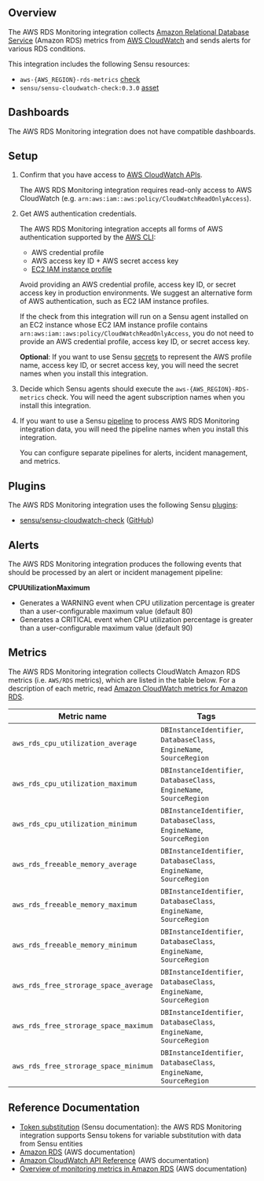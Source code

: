 ## Overview

<!-- Sensu Integration description; supports markdown -->

The AWS RDS Monitoring integration collects [Amazon Relational Database Service] (Amazon RDS) metrics from [AWS CloudWatch] and sends alerts for various RDS conditions.

<!-- Provide a high level overview of the integration contents (e.g. checks, filters, mutators, handlers, assets, etc) -->

This integration includes the following Sensu resources:

* `aws-{AWS_REGION}-rds-metrics` [check]
* `sensu/sensu-cloudwatch-check:0.3.0` [asset] 

## Dashboards

<!-- List of compatible dashboards w/ screenshots (supports png, jpeg, and gif images; relative paths only; e.g. `![](img/dashboard-1.png)` )-->

<!-- This integration is compatible with the [{{dashboard_name}}][{{dashboard_link}}] (included w/ [Sensu Plus][sensu-plus]). -->

<!-- ![](img/dashboard.png) -->

The AWS RDS Monitoring integration does not have compatible dashboards.

## Setup

1. Confirm that you have access to [AWS CloudWatch APIs].
   
   The AWS RDS Monitoring integration requires read-only access to AWS CloudWatch (e.g. `arn:aws:iam::aws:policy/CloudWatchReadOnlyAccess`).

1. Get AWS authentication credentials.
   
   The AWS RDS Monitoring integration accepts all forms of AWS authentication supported by the [AWS CLI]:

   - AWS credential profile
   - AWS access key ID + AWS secret access key
   - [EC2 IAM instance profile]

   Avoid providing an AWS credential profile, access key ID, or secret access key in production environments. We suggest an alternative form of AWS authentication, such as EC2 IAM instance profiles.

   If the check from this integration will run on a Sensu agent installed on an EC2 instance whose EC2 IAM instance profile contains `arn:aws:iam::aws:policy/CloudWatchReadOnlyAccess`, you do not need to provide an AWS credential profile, access key ID, or secret access key.

   **Optional**: If you want to use Sensu [secrets] to represent the AWS profile name, access key ID, or secret access key, you will need the secret names when you install this integration.

1. Decide which Sensu agents should execute the `aws-{AWS_REGION}-RDS-metrics` check. You will need the agent subscription names when you install this integration.

1. If you want to use a Sensu [pipeline] to process AWS RDS Monitoring integration data, you will need the pipeline names when you install this integration.

   You can configure separate pipelines for alerts, incident management, and metrics.

## Plugins

<!-- Links to any Sensu Integration dependencies (i.e. Sensu Plugins) -->

The AWS RDS Monitoring integration uses the following Sensu [plugins]:

- [sensu/sensu-cloudwatch-check][sensu-cloudwatch-check-bonsai] ([GitHub][sensu-cloudwatch-check-github])

## Alerts

<!-- List of all alerts generated by this integration. -->

The AWS RDS Monitoring integration produces the following events that should be processed by an alert or incident management pipeline:

**CPUUtilizationMaximum**

- Generates a WARNING event when CPU utilization percentage is greater than a user-configurable maximum value (default 80)
- Generates a CRITICAL event when CPU utilization percentage is greater than a user-configurable maximum value (default 90)

## Metrics

<!-- List of all metrics or events collected by this integration. -->

The AWS RDS Monitoring integration collects CloudWatch Amazon RDS metrics (i.e. `AWS/RDS` metrics), which are listed in the table below. For a description of each metric, read [Amazon CloudWatch metrics for Amazon RDS].

Metric name | Tags
----------- | ----
`aws_rds_cpu_utilization_average` | `DBInstanceIdentifier`, `DatabaseClass`, `EngineName`, `SourceRegion`
`aws_rds_cpu_utilization_maximum` | `DBInstanceIdentifier`, `DatabaseClass`, `EngineName`, `SourceRegion`
`aws_rds_cpu_utilization_minimum` | `DBInstanceIdentifier`, `DatabaseClass`, `EngineName`, `SourceRegion`
`aws_rds_freeable_memory_average` | `DBInstanceIdentifier`, `DatabaseClass`, `EngineName`, `SourceRegion`
`aws_rds_freeable_memory_maximum` | `DBInstanceIdentifier`, `DatabaseClass`, `EngineName`, `SourceRegion`
`aws_rds_freeable_memory_minimum` | `DBInstanceIdentifier`, `DatabaseClass`, `EngineName`, `SourceRegion`
`aws_rds_free_strorage_space_average` | `DBInstanceIdentifier`, `DatabaseClass`, `EngineName`, `SourceRegion`
`aws_rds_free_strorage_space_maximum` | `DBInstanceIdentifier`, `DatabaseClass`, `EngineName`, `SourceRegion`
`aws_rds_free_strorage_space_minimum` | `DBInstanceIdentifier`, `DatabaseClass`, `EngineName`, `SourceRegion`

## Reference Documentation

<!-- Please provide links to any relevant reference documentation to help users learn more and/or troubleshoot this integration; specifically including any third-party software documentation. -->

* [Token substitution] (Sensu documentation): the AWS RDS Monitoring integration supports Sensu tokens for variable substitution with data from Sensu entities
* [Amazon RDS][Amazon Relational Database Service] (AWS documentation)
* [Amazon CloudWatch API Reference][AWS CloudWatch APIs] (AWS documentation)
* [Overview of monitoring metrics in Amazon RDS] (AWS documentation)


<!-- Links -->
[check]: https://docs.sensu.io/sensu-go/latest/observability-pipeline/observe-schedule/checks/
[asset]: https://docs.sensu.io/sensu-go/latest/plugins/assets/
[subscription]: https://docs.sensu.io/sensu-go/latest/observability-pipeline/observe-schedule/subscriptions/
[subscriptions]: https://docs.sensu.io/sensu-go/latest/observability-pipeline/observe-schedule/subscriptions/
[agents]: https://docs.sensu.io/sensu-go/latest/observability-pipeline/observe-schedule/agent/
[annotation]: https://docs.sensu.io/sensu-go/latest/observability-pipeline/observe-schedule/agent/#agent-annotations
[plugins]: https://docs.sensu.io/sensu-go/latest/plugins/
[metrics]: https://docs.sensu.io/sensu-go/latest/observability-pipeline/observe-schedule/metrics/
[handler]: https://docs.sensu.io/sensu-go/latest/observability-pipeline/observe-process/handlers/
[pipeline]: https://docs.sensu.io/sensu-go/latest/observability-pipeline/observe-process/pipelines/
[secret]: https://docs.sensu.io/sensu-go/latest/operations/manage-secrets/secrets/
[secrets]: https://docs.sensu.io/sensu-go/latest/operations/manage-secrets/secrets/
[Token substitution]: https://docs.sensu.io/sensu-go/latest/observability-pipeline/observe-schedule/tokens/
[sensu-plus]: https://sensu.io/features/analytics
[sensu-cloudwatch-check-bonsai]: https://bonsai.sensu.io/assets/sensu/sensu-cloudwatch-check
[sensu-cloudwatch-check-github]: https://github.com/sensu/sensu-cloudwatch-check
[Amazon Relational Database Service]: https://aws.amazon.com/rds/
[AWS CloudWatch]: https://aws.amazon.com/cloudwatch/
[AWS CLI]: https://aws.amazon.com/cli/
[EC2 IAM instance profile]: https://docs.aws.amazon.com/IAM/latest/UserGuide/id_roles_use_switch-role-ec2_instance-profiles.html
[AWS CloudWatch APIs]: https://docs.aws.amazon.com/AmazonCloudWatch/latest/APIReference/Welcome.html
[Overview of monitoring metrics in Amazon RDS]: https://docs.aws.amazon.com/AmazonRDS/latest/UserGuide/MonitoringOverview.html
[Amazon CloudWatch metrics for Amazon RDS]: https://docs.aws.amazon.com/AmazonRDS/latest/UserGuide/rds-metrics.html
